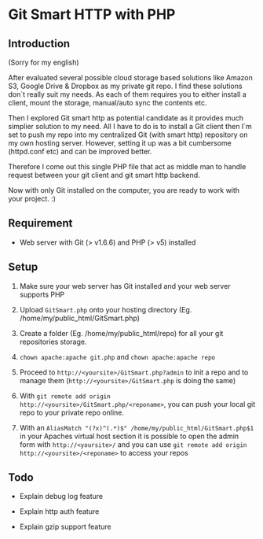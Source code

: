 Git Smart HTTP with PHP
=======================

Introduction
------------

(Sorry for my english)

After evaluated several possible cloud storage based solutions like Amazon S3, Google Drive & Dropbox as my private git repo. I find these solutions don`t really suit my needs. As each of them requires you to either install a client, mount the storage, manual/auto sync the contents etc.

Then I explored Git smart http as potential candidate as it provides much simplier solution to my need. All I have to do is to install a Git client then I`m set to push my repo into my centralized Git (with smart http) repository on my own hosting server. However, setting it up was a bit cumbersome (httpd.conf etc) and can be improved better.

Therefore I come out this single PHP file that act as middle man to handle request between your git client and git smart http backend.

Now with only Git installed on the computer, you are ready to work with your project. :)

Requirement
-----------

- Web server with Git (> v1.6.6) and PHP (> v5) installed

Setup
-----

1. Make sure your web server has Git installed and your web server supports PHP

2. Upload `GitSmart.php` onto your hosting directory (Eg. /home/my/public_html/GitSmart.php)

3. Create a folder (Eg. /home/my/public_html/repo) for all your git repositories storage.

4. `chown apache:apache git.php` and `chown apache:apache repo`

5. Proceed to `http://<yoursite>/GitSmart.php?admin` to init a repo and to manage them
   (`http://<yoursite>/GitSmart.php` is doing the same)

6. With `git remote add origin http://<yoursite>/GitSmart.php/<reponame>`, you can push your local git repo to your private repo online.

7. With an `AliasMatch "(?x)^(.*)$" /home/my/public_html/GitSmart.php$1` in your Apaches virtual host section it is possible to open the admin form with `http://<yoursite>/` and you can use `git remote add origin http://<yoursite>/<reponame>` to access your repos


Todo
----

- Explain debug log feature

- Explain http auth feature

- Explain gzip support feature
